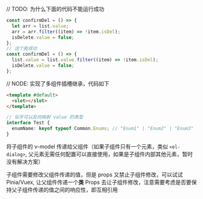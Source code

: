 // TODO: 为什么下面的代码不能运行成功

```ts
const confirmDel = () => {
  let arr = list.value;
  arr = arr.filter((item) => !item.isDel);
  isDelete.value = false;
};
// 这个能成功
const confirmDel = () => {
  list.value = list.value.filter((item) => !item.isDel);
  isDelete.value = false;
};
```

// NODE: 实现了多组件插槽继承，代码如下

```html
<template #default>
  <slot></slot>
</template>
```

```ts
// 似乎可以反向映射 value 的类型
interface Test {
  enumName: keyof typeof Common.Enums; // "Enum1" | "Enum2" | "Enum3"
}
```

将子组件的 v-model 传递给父组件（如果子组件只有一个元素，类似 `<el-dialog>`, 父元素无需任何配置可以直接使用，如果是子组件内部其他元素，暂时没有解决方案）

子组件需要修改父组件传递的值，但是 props 又禁止子组件修改，可以试试 Pinia/Vuex, 让父组件传递一个**类** Props 去让子组件修改，注意需要考虑是否要保持父子组件传递的值之间的响应性，即互相引用
